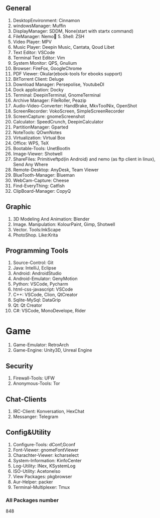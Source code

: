 
## General

1. DesktopEnvironment: Cinnamon
2. windowsManager: Muffin
3. DisplayManager: SDDM, None(start with startx command)
4. FileManager: Nemo
َ5. Shell: ZSH
6. Video Player: MPV
7. Music Player: Deepin Music, Cantata, Qoud Libet
8. Text Editor: VSCode
9. Terminal Text Editor: Vim
10. System Monitor: QPS, Gnulium
11. Browser: FireFox, GoogleChrome
12. PDF Viewer: Okular(ebook-tools for ebooks support)
13. BitTorrent Client: Deluge
14. Download Manager: Persepolise, YoutubeDl
15. Dock application: Docky
16. Terminal: DeepinTerminal, GnomeTerminal
17. Archive Manager: FileRoller, Peazip
18. Audio-Video-Converter: HandBrake, MkvToolNix, OpenShot
19. ScreenRecorder: VokoScreen, SimpleScreenRecorder
20. ScreenCapture: gnomeScreenshot
21. Calculator: SpeedCrunch, DeepinCalculator
22. PartitionManager: Gparted
23. NoteTools: QOwnNotes
24. Virtualization: Virtual Box
25. Office: WPS, TeX
26. Bootable-Tools: UnetBootIn
27. Image-Viewer: Shotwell
28. ShareFiles: Primitiveftpd(in Android) and nemo (as ftp client in linux), Send Any Where
29. Remote-Desktop: AnyDesk, Team Viewer
30. BlueTooth-Manager: Blueman
31. WebCam-Capture: Cheese
32. Find-EveryThing: Catfish
33. ClipBoard-Manager: CopyQ

## Graphic
1. 3D Modeling And Animation: Blender
2. Image. Manipulation: KolourPaint, Gimp, Shotwell
3. Vector. Tools:InkScape
4. PhotoShop. Like:Krita

## Programming Tools
1. Source-Control: Git
2. Java: IntelliJ, Eclipse
3. Android: AndroidStudio
4. Android-Emulator: GenyMotion
5. Python: VSCode, Pycharm
6. html-css-javascript: VSCode
7. C++: VSCode, Clion, QtCreator
8. Sqlite-MySql: DataGrip
9. Qt: Qt Creator
10. C#: VSCode, MonoDevelope, Rider

# Game
1. Game-Emulator: RetroArch
2. Game-Engine: Unity3D, Unreal Engine

## Security
1. Firewall-Tools: UFW
2. Anonymous-Tools: Tor

## Chat-Clients
1. IRC-Client: Konversation, HexChat
2. Messanger: Telegram

## Config&Utility
1. Configure-Tools: dConf,Gconf
2. Font-Viewer: gnomeFontViewer
3. Charachter-Viewer: kcharselect 
4. System-Information: KinfoCenter
5. Log-Utility: INex, KSystemLog 
6. ISO-Utility: AcetoneIso
7. View Packages: pkgbrowser
8. Aur-Helper: packer
9. Terminal-Multiplexer: Tmux

### All Packages number
848

